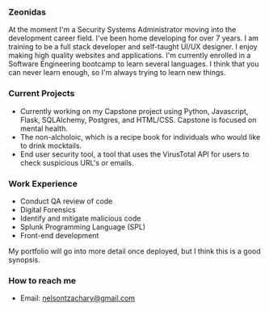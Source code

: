 ### Zeonidas

At the moment I'm a Security Systems Administrator moving into the development career field. I've been home developing for over 7 years. I am training to be a full stack developer and self-taught UI/UX designer. I enjoy making high quality websites and applications. I'm currently enrolled in a Software Engineering bootcamp to learn several languages. I think that you can never learn enough, so I'm always trying to learn new things.

### Current Projects
 - Currently working on my Capstone project using Python, Javascript, Flask, SQLAlchemy, Postgres, and HTML/CSS. Capstone is focused on mental health.
 - The non-alcholoic, which is a recipe book for individuals who would like to drink mocktails.
 - End user security tool, a tool that uses the VirusTotal API for users to check suspicious URL's or emails.
 
 ### Work Experience
 - Conduct QA review of code
 - Digital Forensics
 - Identify and mitigate malicious code
 - Splunk Programming Language (SPL)
 - Front-end development

My portfolio will go into more detail once deployed, but I think this is a good synopsis.

### How to reach me
- Email: [nelsontzachary@gmail.com](mailto:nelsontzachary@gmail.com)


<!---
zeonitus/zeonitus is a ✨ special ✨ repository because its `README.md` (this file) appears on your GitHub profile.
You can click the Preview link to take a look at your changes.
--->
